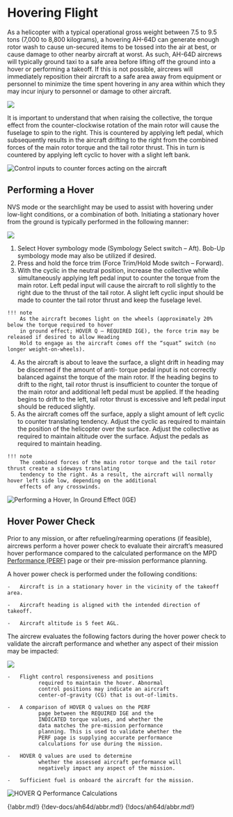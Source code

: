 # Hovering Flight

As a helicopter with a typical operational gross weight between 7.5 to 9.5 tons (7,000 to 8,800 kilograms), a
hovering AH-64D can generate enough rotor wash to cause un-secured items to be tossed into the air at best,
or cause damage to other nearby aircraft at worst. As such, AH-64D aircrews will typically ground taxi to a safe
area before lifting off the ground into a hover or performing a takeoff. If this is not possible, aircrews will
immediately reposition their aircraft to a safe area away from equipment or personnel to minimize the time spent
hovering in any area within which they may incur injury to personnel or damage to other aircraft.


![](img/img-203-1-screen.jpg)



It is important to understand that when raising the collective, the torque effect from the counter-clockwise
rotation of the main rotor will cause the fuselage to spin to the right. This is countered by applying left pedal,
which subsequently results in the aircraft drifting to the right from the combined forces of the main rotor torque
and the tail rotor thrust. This in turn is countered by applying left cyclic to hover with a slight left bank.

![Control inputs to counter forces acting on the aircraft](img/img-203-2-screen.jpg)


## Performing a Hover

NVS mode or the searchlight may be used to assist with hovering under low-light conditions, or
a combination of both. Initiating a stationary hover from the ground is typically performed in the
following manner:

![](img/img-204-2-screen.jpg)

1.   Select Hover symbology mode (Symbology Select switch – Aft). Bob-Up symbology mode
     may also be utilized if desired.
2.   Press and hold the force trim (Force Trim/Hold Mode switch – Forward).
3.   With the cyclic in the neutral position, increase the collective while simultaneously applying
     left pedal input to counter the torque from the main rotor. Left pedal input will cause the
     aircraft to roll slightly to the right due to the thrust of the tail rotor. A slight left cyclic input
     should be made to counter the tail rotor thrust and keep the fuselage level.
     
    !!! note
        As the aircraft becomes light on the wheels (approximately 20% below the torque required to hover
        in ground effect; HOVER Q – REQUIRED IGE), the force trim may be released if desired to allow Heading
        Hold to engage as the aircraft comes off the “squat” switch (no longer weight-on-wheels).

4.   As the aircraft is about to leave the surface, a slight drift in heading may be discerned if the amount of anti-
     torque pedal input is not correctly balanced against the torque of the main rotor. If the heading begins to
     drift to the right, tail rotor thrust is insufficient to counter the torque of the main rotor and additional left
     pedal must be applied. If the heading begins to drift to the left, tail rotor thrust is excessive and left pedal
     input should be reduced slightly.
5.   As the aircraft comes off the surface, apply a slight amount of left cyclic to counter translating tendency.
     Adjust the cyclic as required to maintain the position of the helicopter over the surface. Adjust the collective
     as required to maintain altitude over the surface. Adjust the pedals as required to maintain heading.
     
    !!! note
        The combined forces of the main rotor torque and the tail rotor thrust create a sideways translating
        tendency to the right. As a result, the aircraft will normally hover left side low, depending on the additional
        effects of any crosswinds.

![Performing a Hover, In Ground Effect (IGE)](img/img-204-1-screen.jpg)


## Hover Power Check

Prior to any mission, or after refueling/rearming operations (if feasible), aircrews perform a hover power check
to evaluate their aircraft’s measured hover performance compared to the calculated performance on the MPD
[Performance (PERF)](09.mpd.md/#performance-perf-page) page or their pre-mission performance planning.

A hover power check is performed under the following conditions:
  
    -   Aircraft is in a stationary hover in the vicinity of the takeoff area.
  
    -   Aircraft heading is aligned with the intended direction of takeoff.
  
    -   Aircraft altitude is 5 feet AGL.

The aircrew evaluates the following factors during the
hover power check to validate the aircraft performance
and whether any aspect of their mission may be
impacted:

![](img/img-205-1-screen.jpg)

    -   Flight control responsiveness and positions
              required to maintain the hover. Abnormal
              control positions may indicate an aircraft
              center-of-gravity (CG) that is out-of-limits.
  
    -   A comparison of HOVER Q values on the PERF
              page between the REQUIRED IGE and the
              INDICATED torque values, and whether the
              data matches the pre-mission performance
              planning. This is used to validate whether the
              PERF page is supplying accurate performance
              calculations for use during the mission.
  
    -   HOVER Q values are used to determine
              whether the assessed aircraft performance will
              negatively impact any aspect of the mission.
  
    -   Sufficient fuel is onboard the aircraft for the mission.

![HOVER Q Performance Calculations](img/img-205-2-screen.jpg)


{!abbr.md!}
{!dev-docs/ah64d/abbr.md!}
{!docs/ah64d/abbr.md!}
